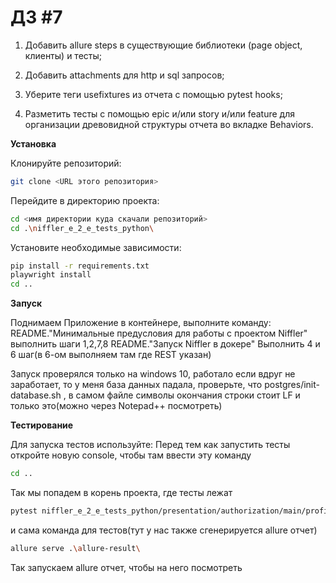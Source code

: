 # ДЗ #7
1. Добавить allure steps в существующие библиотеки (page object, клиенты) и тесты;

2. Добавить attachments для http и sql запросов;

3. Уберите теги usefixtures из отчета с помощью pytest hooks;

4. Разметить тесты с помощью epic и/или story и/или feature для организации древовидной структуры отчета во вкладке Behaviors.

**Установка**

Клонируйте репозиторий:
```bash
git clone <URL этого репозитория>
```

Перейдите в директорию проекта:
```bash
cd <имя директории куда скачали репозиторий>
cd .\niffler_e_2_e_tests_python\
```

Установите необходимые зависимости:
```bash
pip install -r requirements.txt
playwright install
cd ..
```


**Запуск**

Поднимаем Приложение в контейнере, выполните команду:
README."Минимальные предусловия для работы с проектом Niffler" выполнить шаги 1,2,7,8
README."Запуск Niffler в докере" Выполнить 4 и 6 шаг(в 6-ом выполняем там где REST указан)

Запуск проверялся только на windows 10, работало
если вдруг не заработает, то у меня база данных падала, проверьте, что postgres/init-database.sh , в самом файле символы окончания строки стоит LF и только это(можно через Notepad++ посмотреть)

**Тестирование**

Для запуска тестов используйте:
Перед тем как запустить тесты откройте новую console, чтобы там ввести эту команду

```bash
cd ..
```
Так мы попадем в корень проекта, где тесты лежат
```bash
pytest niffler_e_2_e_tests_python/presentation/authorization/main/profile/test_profile.py niffler_e_2_e_tests_python/presentation/authorization/main/tests_main.py niffler_e_2_e_tests_python/presentation/authorization/test_authorization.py niffler_e_2_e_tests_python/presentation/registration/test_registration.py niffler_e_2_e_tests_python/presentation/test_presentation.py -v --alluredir=allure-result --clean-alluredir --allure-no-capture
```
и сама команда для тестов(тут у нас также сгенерируется allure отчет)
```bash
allure serve .\allure-result\
```
Так запускаем allure отчет, чтобы на него посмотреть

